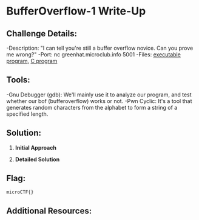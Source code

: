 # BufferOverflow-1 Write-Up

## Challenge Details:
-Description: "I can tell you're still a buffer overflow novice. Can you prove me wrong?"
-Port: nc greenhat.microclub.info 5001
-Files: [executable program](chall), [C program](chall.c)

## Tools:
-Gnu Debugger (gdb): We'll mainly use it to analyze our program, and test whether our bof (bufferoverflow) works or not.
-Pwn Cyclic: It's a tool that generates random characters from the alphabet to form a string of a specified length.

## Solution:

1.  **Initial Approach**
    
 
2.  **Detailed Solution**
    

## Flag:
`microCTF{}`

## Additional Resources:
